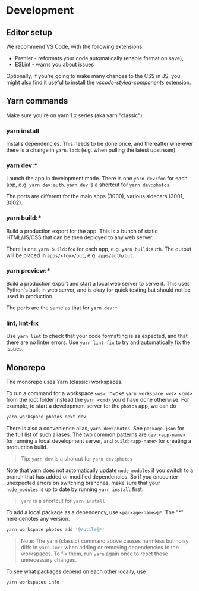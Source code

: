 # Development

## Editor setup

We recommend VS Code, with the following extensions:

- Prettier - reformats your code automatically (enable format on save),
- ESLint - warns you about issues

Optionally, if you're going to make many changes to the CSS in JS, you might
also find it useful to install the _vscode-styled-components_ extension.

## Yarn commands

Make sure you're on yarn 1.x series (aka yarn "classic").

### yarn install

Installs dependencies. This needs to be done once, and thereafter wherever there
is a change in `yarn.lock` (e.g. when pulling the latest upstream).

### yarn dev:*

Launch the app in development mode. There is one `yarn dev:foo` for each app,
e.g. `yarn dev:auth`. `yarn dev` is a shortcut for `yarn dev:photos`.

The ports are different for the main apps (3000), various sidecars (3001, 3002).

### yarn build:*

Build a production export for the app. This is a bunch of static HTML/JS/CSS
that can be then deployed to any web server.

There is one `yarn build:foo` for each app, e.g. `yarn build:auth`. The output
will be placed in `apps/<foo>/out`, e.g. `apps/auth/out`.

### yarn preview:*

Build a production export and start a local web server to serve it. This uses
Python's built in web server, and is okay for quick testing but should not be
used in production.

The ports are the same as that for `yarn dev:*`

### lint, lint-fix

Use `yarn lint` to check that your code formatting is as expected, and that
there are no linter errors. Use `yarn lint-fix` to try and automatically fix the
issues.

## Monorepo

The monorepo uses Yarn (classic) workspaces.

To run a command for a workspace `<ws>`, invoke `yarn workspace <ws> <cmd>` from
the root folder instead the `yarn <cmd>` you’d have done otherwise. For
example, to start a development server for the `photos` app, we can do

```sh
yarn workspace photos next dev
```

There is also a convenience alias, `yarn dev:photos`. See `package.json` for the
full list of such aliases. The two common patterns are `dev:<app-name>` for
running a local development server, and `build:<app-name>` for creating a
production build.

> Tip: `yarn dev` is a shorcut for `yarn dev:photos`

Note that yarn does not automatically update `node_modules` if you switch to a
branch that has added or modified dependencies. So if you encounter unexpected
errors on switching branches, make sure that your `node_modules` is up to date
by running `yarn install` first.

> `yarn` is a shortcut for `yarn install`

To add a local package as a dependency, use `<package-name>@*`. The "*" here
denotes any version.

```sh
yarn workspace photos add '@/utils@*'
```

> Note: The yarn (classic) command above causes harmless but noisy diffs in
> `yarn.lock` when adding or removing dependencies to the workspaces. To fix
> them, run `yarn` again once to reset these unnecessary changes.

To see what packages depend on each other locally, use

```sh
yarn workspaces info
```
